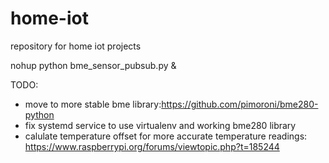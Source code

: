 # home-iot
repository for home iot projects

nohup python bme_sensor_pubsub.py &

TODO:
- move to more stable bme library:https://github.com/pimoroni/bme280-python
- fix systemd service to use virtualenv and working bme280 library
- calulate temperature offset for more accurate temperature readings:
https://www.raspberrypi.org/forums/viewtopic.php?t=185244
